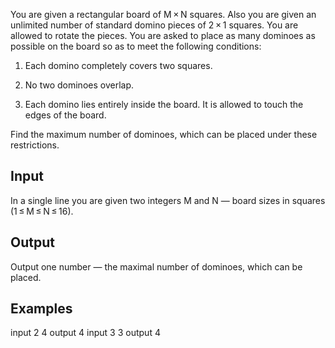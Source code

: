 You are given a rectangular board of M × N squares. Also you are given an unlimited number of standard domino pieces of 2 × 1 squares. You are allowed to rotate the pieces. You are asked to place as many dominoes as possible on the board so as to meet the following conditions:

1. Each domino completely covers two squares.

2. No two dominoes overlap.

3. Each domino lies entirely inside the board. It is allowed to touch the edges of the board.

Find the maximum number of dominoes, which can be placed under these restrictions.

## Input

In a single line you are given two integers M and N — board sizes in squares (1 ≤ M ≤ N ≤ 16).

## Output

Output one number — the maximal number of dominoes, which can be placed.

## Examples

input
2 4
output
4
input
3 3
output
4
